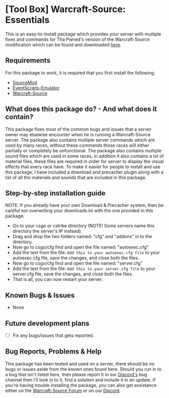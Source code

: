 # [Tool Box] Warcraft-Source: Essentials
This is an easy-to-install package which provides your server with multiple fixes and commands for Tha Pwned's version of the Warcraft-Source modification which can be found and downloaded [here](https://github.com/ThaPwned/WCS).


## Requirements
For this package to work, it is required that you first install the following:
- [SourceMod](https://www.sourcemod.net/downloads.php)
- [EventScripts-Emulator](https://github.com/Ayuto/EventScripts-Emulator)
- [Warcraft-Source](https://github.com/ThaPwned/WCS)


## What does this package do? - And what does it contain?
This package fixes most of the common bugs and issues that a server owner may elsewise encounter when he is running a Warcraft-Source server. The package also contains multiple server commands which are used by many races, without these commands those races will either partially or completely be unfunctional. The package also contains multiple sound files which are used in some races, in addition it also contains a lot of material files, these files are required in order for server to display the visual effects that every race have. To make it easier for people to install and use this package, I have included a download and precacher plugin along with a list of all the materials and sounds that are included in this package.


## Step-by-step installation guide
NOTE: If you already have your own Download & Precacher system, then be careful not overwriting your downloads.ini with the one provided in this package.
- Go to your csgo or cstrike directory (NOTE! Some servers name this directory the server's IP instead).
- Drag and drop the two folders named: "cfg" and "addons" in to the directory.
- Now go to csgo/cfg find and open the file named: "autoexec.cfg"
- Add the text from the file: ```Add this to your autoexec.cfg file``` to your autoexec.cfg file, save the changes, and close both the files.
- Now go to csgo/cfg find and open the file named: "server.cfg"
- Add the text from the file: ```Add this to your server.cfg file``` to your server.cfg file, save the changes, and close both the files.
- That is all, you can now restart your server.


## Known Bugs & Issues
- None

## Future development plans
- [ ] Fix any bugs/issues that gets reported.


## Bug Reports, Problems & Help
This package has been tested and used on a server, there should be no bugs or issues aside from the known ones found here.
Should you run in to a bug that isn't listed here, then please report it in our [Discord's](https://discord.gg/2DnAXkF) bug channel then I'll look in to it, find a solution and include it in an update.
If you're having trouble installing the package, you can also get assistance either on the [Warcraft-Source Forum](http://warcraft-source.com/) or on our [Discord](https://discord.gg/2DnAXkF).
